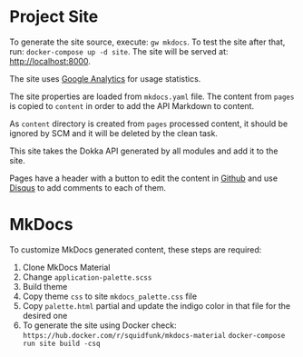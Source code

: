 
# Project Site

To generate the site source, execute: `gw mkdocs`. To test the site after that, run:
`docker-compose up -d site`. The site will be served at:
[http://localhost:8000](http://localhost:8000).

The site uses [Google Analytics] for usage statistics.

The site properties are loaded from `mkdocs.yaml` file. The content from `pages` is copied to
`content` in order to add the API Markdown to content.

As `content` directory is created from `pages` processed content, it should be ignored by SCM and it
will be deleted by the clean task.

This site takes the Dokka API generated by all modules and add it to the site.

Pages have a header with a button to edit the content in [Github] and use [Disqus] to add comments
to each of them.

[Google Analytics]: https://analytics.google.com
[Github]: https://github.com
[Disqus]: https://disqus.com

# MkDocs

To customize MkDocs generated content, these steps are required:

1. Clone MkDocs Material
2. Change `application-palette.scss`
3. Build theme
4. Copy theme `css` to site `mkdocs_palette.css` file
5. Copy `palette.html` partial and update the indigo color in that file for the desired one
6. To generate the site using Docker check: `https://hub.docker.com/r/squidfunk/mkdocs-material`
   `docker-compose run site build -csq`

